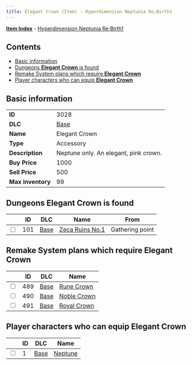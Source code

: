 ```yaml
---
title: Elegant Crown (Item) - Hyperdimension Neptunia Re;Birth1
---
```


[**Item Index**](/neptunia/rb1/item/index.html) - [Hyperdimension Neptunia Re;Birth1](/neptunia/rb1)

## Contents

- [Basic information](#basic-information)
- [Dungeons **Elegant Crown** is found](#dungeons-elegant-crown-is-found)
- [Remake System plans which require **Elegant Crown**](#remake-system-plans-which-require-elegant-crown)
- [Player characters who can equip **Elegant Crown**](#player-characters-who-can-equip-elegant-crown)

## Basic information

|   |   |
| -- | -- |
| **ID** | 3028 |
| **DLC** | [Base](/neptunia/rb1/dlc/1-base.html) |
| **Name** | Elegant Crown |
| **Type** | Accessory |
| **Description** | Neptune only. An elegant, pink crown. |
| **Buy Price** | 1000 |
| **Sell Price** | 500 |
| **Max inventory** | 99 |


## Dungeons **Elegant Crown** is found

|    | ID | DLC | Name | From |
| -- | -- | --- | ---- | ---- |
| <input type="checkbox" id="rb1-dungeon-1-101" class="trackbox" /> | 101 | [Base](/neptunia/rb1/dlc/1-base.html) | [Zeca Ruins No.1](/neptunia/rb1/dungeon/1-101-zeca-ruins-no-1.html) | Gathering point |


## Remake System plans which require **Elegant Crown**

|    | ID | DLC | Name |
| -- | -- | --- | ---- |
| <input type="checkbox" id="rb1-quest-1-489" class="trackbox" /> | 489 | [Base](/neptunia/rb1/dlc/1-base.html) | [Rune Crown](/neptunia/rb1/quest/1-489-rune-crown.html) |
| <input type="checkbox" id="rb1-quest-1-490" class="trackbox" /> | 490 | [Base](/neptunia/rb1/dlc/1-base.html) | [Noble Crown](/neptunia/rb1/quest/1-490-noble-crown.html) |
| <input type="checkbox" id="rb1-quest-1-491" class="trackbox" /> | 491 | [Base](/neptunia/rb1/dlc/1-base.html) | [Royal Crown](/neptunia/rb1/quest/1-491-royal-crown.html) |


## Player characters who can equip **Elegant Crown**

|    | ID | DLC | Name |
| -- | -- | --- | ---- |
| <input type="checkbox" id="rb1-player-1-1" class="trackbox" /> | 1 | [Base](/neptunia/rb1/dlc/1-base.html) | [Neptune](/neptunia/rb1/player/1-1-neptune.html) |
